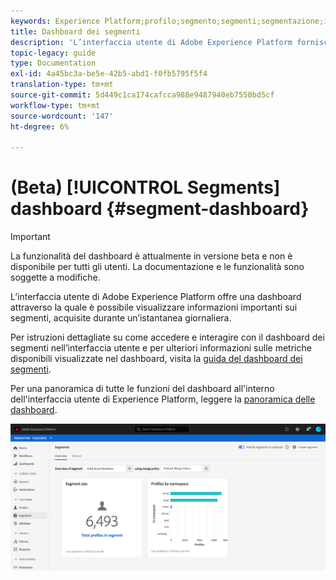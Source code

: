 ```yaml
---
keywords: Experience Platform;profilo;segmento;segmenti;segmentazione;interfaccia utente;interfaccia utente;personalizzazione;dashboard segmenti;dashboard dashboard
title: Dashboard dei segmenti
description: 'L’interfaccia utente di Adobe Experience Platform fornisce una dashboard tramite la quale è possibile visualizzare metriche importanti correlate ai segmenti creati e gestiti dall’organizzazione. '
topic-legacy: guide
type: Documentation
exl-id: 4a45bc3a-be5e-42b5-abd1-f0fb5795f5f4
translation-type: tm+mt
source-git-commit: 5d449c1ca174cafcca988e9487940eb7550bd5cf
workflow-type: tm+mt
source-wordcount: '147'
ht-degree: 6%

---
```


# (Beta) [!UICONTROL Segments] dashboard {#segment-dashboard}

>[!IMPORTANT]
>
>La funzionalità del dashboard è attualmente in versione beta e non è disponibile per tutti gli utenti. La documentazione e le funzionalità sono soggette a modifiche.

L’interfaccia utente di Adobe Experience Platform offre una dashboard attraverso la quale è possibile visualizzare informazioni importanti sui segmenti, acquisite durante un’istantanea giornaliera.

Per istruzioni dettagliate su come accedere e interagire con il dashboard dei segmenti nell’interfaccia utente e per ulteriori informazioni sulle metriche disponibili visualizzate nel dashboard, visita la [guida del dashboard dei segmenti](../../dashboards/guides/segments.md).

Per una panoramica di tutte le funzioni del dashboard all&#39;interno dell&#39;interfaccia utente di Experience Platform, leggere la [panoramica delle dashboard](../../dashboards/home.md).

![](../images/ui/segment-dashboard/dashboard-overview.png)
